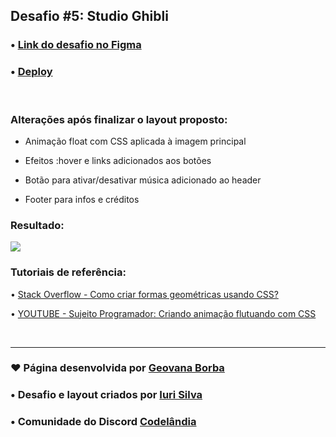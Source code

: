 ## Desafio #5: Studio Ghibli

### • [Link do desafio no Figma](https://www.figma.com/file/Yb9IBH56g7T1hdIyZ3BMNO/Desafios---Codel%C3%A2ndia?type=design&node-id=5854-2&mode=design&t=9Pib9QumTinLU8iy-0) 

### • [Deploy](https://geovanaborba.github.io/Codelandia-desafios/Desafio-5/) 

<br>

### Alterações após finalizar o layout proposto:

* Animação float com CSS aplicada à imagem principal

* Efeitos :hover e links adicionados aos botões

* Botão para ativar/desativar música adicionado ao header

* Footer para infos e créditos

### Resultado: 

<img src="./assets/img/resultado_desafio5.gif">

<br>

### Tutoriais de referência: 

• [Stack Overflow - Como criar formas geométricas usando CSS?](https://pt.stackoverflow.com/questions/100110/como-criar-formas-geom%C3%A9tricas-usando-css)

• [YOUTUBE - Sujeito Programador: Criando animação flutuando com CSS](https://www.youtube.com/watch?v=BTQHO-yP-CA)

<br>

<hr>

### ♥ Página desenvolvida por [Geovana Borba](https://www.linkedin.com/in/geovanaborba/)

### • Desafio e layout criados por [Iuri Silva](https://www.linkedin.com/in/iuricode/?originalSubdomain=br)

### • Comunidade do Discord [Codelândia](https://discord.gg/79qyJwdsGk)